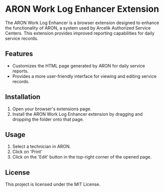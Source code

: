 # ARON Work Log Enhancer Extension

The ARON Work Log Enhancer is a browser extension designed to enhance the functionality of ARON, a system used by Arcelik Authorized Service Centers. This extension provides improved reporting capabilities for daily service records.


## Features

- Customizes the HTML page generated by ARON for daily service reports.
- Provides a more user-friendly interface for viewing and editing service records.


## Installation

1. Open your browser's extensions page.
2. Install the ARON Work Log Enhancer extension by dragging and dropping the folder onto that page.


## Usage

1. Select a technician in ARON.
2. Click on 'Print'
3. Click on the 'Edit' button in the top-right corner of the opened page.


## License

This project is licensed under the MIT License.
